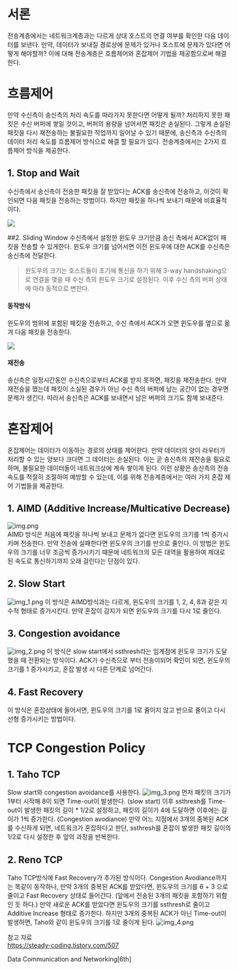 # 서론
전송계층에서는 네트워크계층과는 다르게 상대 호스트의 연결 여부를 확인한 다음 데이터를 보낸다. 
만약, 데이터가 보내질 경로상에 문제가 있거나 호스트에 문제가 있다면 어떻게 해야할까? 이에 대해
전송계층은 흐름제어와 혼잡제어 기법을 제공함으로써 해결한다.

# 흐름제어
만약 수신측이 송신측의 처리 속도를 따라가지 못한다면 어떻게 될까? 처리하지 못한 패킷은 수신 버퍼에
쌓일 것이고, 버퍼의 용량을 넘어서면 패킷은 손실된다. 그렇게 손실된 패킷을 다시 재전송하는 불필요한
작업까지 일어날 수 있기 때문에, 송신측과 수신측의 데이터 처리 속도를 흐름제어 방식으로 해결 할 필요가 있다.
전송계층에서는 2가지 흐름제어 방식을 제공한다.

## 1. Stop and Wait
수신측에서 송신측이 전송한 패킷을 잘 받았다는 ACK를 송신측에 전송하고, 이것이 확인되면 다음 패킷을 전송하는 방법이다.
하지만 패킷을 하나씩 보내기 때문에 비효율적이다.   

<img src = "https://img1.daumcdn.net/thumb/R1280x0/?scode=mtistory2&fname=https%3A%2F%2Fblog.kakaocdn.net%2Fdn%2Fd6wyk4%2Fbtrlsi0dUFh%2FDSNUHLoKX8xYG4bg9YUkm1%2Fimg.png">

##2. Sliding Window
수신측에서 설정한 윈도우 크기만큼 송신 측에서 ACK없이 패킷을 전송할 수 있게한다. 윈도우 크기를 넘어서면
이전 윈도우에 대한 ACK를 수신측은 송신측에 전달한다.
> 윈도우의 크기는 호스트들이 초기에 통신을 하기 위해 3-way handshaking으로 연결을 맺을 때 수신 측의 윈도우 크기로 설정된다.
> 이후 수신 측의 버퍼 상태에 따라 동적으로 변한다.
#### 동작방식
윈도우의 범위에 포함된 패킷을 전송하고, 수신 측에서 ACK가 오면 윈도우를 옆으로 옮겨 다음 패킷을 전송한다.   

<img src = "https://img1.daumcdn.net/thumb/R1280x0/?scode=mtistory2&fname=https%3A%2F%2Fblog.kakaocdn.net%2Fdn%2FcTbios%2FbtrloyXkTF6%2FNCXRvhUJvAzXkz7xOiOLQ0%2Fimg.png">

#### 재전송
송신측은 일정시간동안 수신측으로부터 ACK를 받지 못하면, 패킷을 재전송한다. 만약 재전송을 했는데
패킷이 소실된 경우가 아닌 수신 측의 버퍼에 남는 공간이 없는 경우면 문제가 생긴다. 따라서 송신측은
ACK를 보내면서 남은 버퍼의 크기도 함께 보내준다.

# 혼잡제어
혼잡제어는 데이터가 이동하는 경로의 상태를 제어한다. 만약 데이터의 양이 라우터가 처리할 수 있는 양보다
크다면 그 데이터는 손실된다. 이는 곧 송신측의 재전송을 필요로 하며, 불필요한 데이터들이 네트워크상에
계속 쌓이게 된다. 이런 상황은 송신측의 전송 속도를 적절히 조절하여 예방할 수 있는데, 이를 위해 전송계층에서는 
여러 가지 혼잡 제어 기법들을 제공한다.

## 1. AIMD (Additive Increase/Multicative Decrease)
![img.png](resource/img.png)   
AIMD 방식은 처음에 패킷을 하나씩 보내고 문제가 없다면 윈도우의 크기를 1씩 증가시키며 전송한다.
만약 전송에 실패한다면 윈도우의 크기를 반으로 줄인다. 이 방법은 윈도우의 크기를 너무 조금씩 증가시키기 때문에
네트워크의 모든 대역을 활용하여 제대로 된 속도로 통신하기까지 오래 걸린다는 단점이 있다.
## 2. Slow Start
![img_1.png](resource/img_1.png)
이 방식은 AIMD방식과는 다르게, 윈도우의 크기를 1, 2, 4, 8과 같은 지수적 형태로 증가시킨다.
만약 혼잡이 감지가 되면 윈도우의 크기를 다시 1로 줄인다. 
## 3. Congestion avoidance
![img_2.png](resource/img_2.png)
이 방식은 slow start에서 ssthresh라는 임계점에 윈도우 크기가 도달했을 때 전환되는 방식이다.
ACK가 수신측으로 부터 전송이되어 확인이 되면, 윈도우의 크기를 1 증가시키고, 혼잡 발생 시 다른 단계로 넘어간다.
## 4. Fast Recovery
이 방식은 혼잡상태에 들어서면, 윈도우의 크기를 1로 줄이지 않고 반으로 줄이고 다시 선형 증가시키는 방법이다.

# TCP Congestion Policy
## 1. Taho TCP
Slow start와 congestion avoidance를 사용한다.
![img_3.png](resource/img_3.png)
먼저 패킷의 크기가 1부터 시작해 8이 되면 Time-out이 발생한다. (slow start) 이후 ssthresh를 Time-out이 발생한
패킷의 길이 * 1/2로 설정하고, 패킷의 길이가 4에 도달하면 이후에는 길이가 1씩 증가한다. (Congestion avodiance) 
만약 어느 지점에서 3개의 중복된 ACK를 수신하게 되면, 네트워크가 혼잡하다고 판단, ssthresh를 혼잡이 발생한
패킷 길이의 1/2로 다시 설정한 후 앞의 과정을 반복한다.
## 2. Reno TCP
Taho TCP방식에 Fast Recovery가 추가된 방식이다. Congestion Avodiance까지는 똑같이 동작하나,
만약 3개의 중복된 ACK를 받았다면, 윈도우의 크기를 6 + 3 으로 줄이고 Fast Recovery 상태로 들어간다.
(앞에서 전송된 3개의 패킷을 포함하기 위함인 듯 하다.) 만약 새로운 ACK를 받았다면 윈도우의 크기를
ssthresh로 줄이고 Additive Increase 형태로 증가한다. 하지만 3개의 중복된 ACK가 아닌 Time-out이 발생하면,
Taho와 같이 윈도우의 크기를 1로 줄이게 된다.
![img_4.png](resource/img_4.png)

참고 자료   
https://steady-coding.tistory.com/507   

Data Communication and Networking[6th]